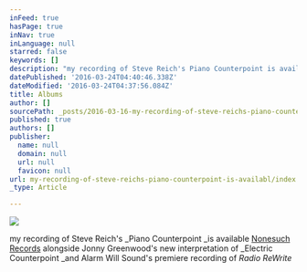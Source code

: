 ```yaml
---
inFeed: true
hasPage: true
inNav: true
inLanguage: null
starred: false
keywords: []
description: "my recording of Steve Reich's Piano Counterpoint is available\_Nonesuch Records alongside Jonny Greenwood's new interpretation of Electric Counterpoint and Alarm Will Sound's premiere recording of\_Radio ReWrite"
datePublished: '2016-03-24T04:40:46.338Z'
dateModified: '2016-03-24T04:37:56.084Z'
title: Albums
author: []
sourcePath: _posts/2016-03-16-my-recording-of-steve-reichs-piano-counterpoint-is-availabl.md
published: true
authors: []
publisher:
  name: null
  domain: null
  url: null
  favicon: null
url: my-recording-of-steve-reichs-piano-counterpoint-is-availabl/index.html
_type: Article

---
```

![](https://the-grid-user-content.s3-us-west-2.amazonaws.com/baa9bae2-274a-4a7b-a7fa-6ccb267e625b.jpg)

my recording of Steve Reich's _Piano Counterpoint _is available [Nonesuch Records][0] alongside Jonny Greenwood's new interpretation of _Electric Counterpoint _and Alarm Will Sound's premiere recording of _Radio ReWrite_

[0]: http://www.nonesuch.com/albums/radio-rewrite